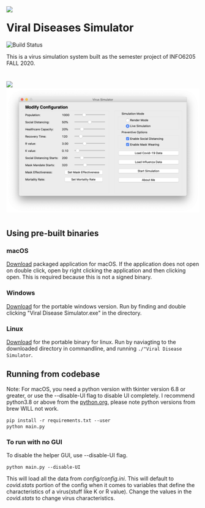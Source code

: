 <img align="left" src="https://i.imgur.com/dgN1Fnh.png" width=100>

# Viral Diseases Simulator

![Build Status](https://github.com/mnk400/virussim/workflows/Build%20Status/badge.svg)

This is a virus simulation system built as the semester project of INFO6205 FALL 2020.

#

![](assets/example.gif)
![](assets/screenshot.png)

#

## Using pre-built binaries
### macOS
[Download](link) packaged application for macOS. If the application does not open on double click, open by right clicking the application and then clicking open. This is required because this is not a signed binary.

### Windows
[Download](link) for the portable windows version. Run by finding and double clicking "Viral Disease Simulator.exe" in the directory.

### Linux
[Download](link) for the portable binary for linux. Run by naviagting to the downloaded directory in commandline, and running `./"Viral Disease Simulator`.

## Running from codebase
Note: For macOS, you need a python version with tkinter version 6.8 or greater, or use the --disable-UI flag to disable UI completely. I recommend python3.8 or above from the [python.org](https://www.python.org/downloads/release/python-386/), please note python versions from brew WILL not work. 
```
pip install -r requirements.txt --user
python main.py
```
### To run with no GUI
To disable the helper GUI, use --disable-UI flag.
```
python main.py --disable-UI
```
This will load all the data from *config/config.ini*.  This will default to *covid.stats* portion of the config when it comes to variables that define the characteristics of a virus(stuff like K or R value). Change the values in the *covid.stats* to change virus characteristics.